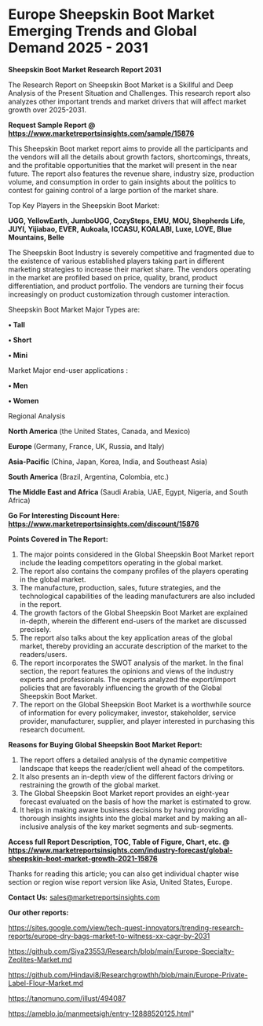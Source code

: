 # Europe Sheepskin Boot Market Emerging Trends and Global Demand 2025 - 2031

<strong>Sheepskin Boot Market Research Report 2031</strong>

The Research Report on Sheepskin Boot Market is a Skillful and Deep Analysis of the Present Situation and Challenges. This research report also analyzes other important trends and market drivers that will affect market growth over 2025-2031.

<strong>Request Sample Report @ <a href=https://www.marketreportsinsights.com/sample/15876>https://www.marketreportsinsights.com/sample/15876</a></strong>

This Sheepskin Boot market report aims to provide all the participants and the vendors will all the details about growth factors, shortcomings, threats, and the profitable opportunities that the market will present in the near future. The report also features the revenue share, industry size, production volume, and consumption in order to gain insights about the politics to contest for gaining control of a large portion of the market share.

Top Key Players in the Sheepskin Boot Market:

<strong>UGG, YellowEarth, JumboUGG, CozySteps, EMU, MOU, Shepherds Life, JUYI, Yijiabao, EVER, Aukoala, ICCASU, KOALABI, Luxe, LOVE, Blue Mountains, Belle</strong>

The Sheepskin Boot Industry is severely competitive and fragmented due to the existence of various established players taking part in different marketing strategies to increase their market share. The vendors operating in the market are profiled based on price, quality, brand, product differentiation, and product portfolio. The vendors are turning their focus increasingly on product customization through customer interaction.

Sheepskin Boot Market Major Types are:

<strong>• Tall

• Short

• Mini</strong>

Market Major end-user applications :

<strong>• Men

• Women</strong>

Regional Analysis

</u><strong><b>North America</b></strong> (the United States, Canada, and Mexico)

<strong><b>Europe </b></strong>(Germany, France, UK, Russia, and Italy)

<strong><b>Asia-Pacific</b></strong> (China, Japan, Korea, India, and Southeast Asia)

<strong><b>South America</b></strong> (Brazil, Argentina, Colombia, etc.)

<strong><b>The Middle East and Africa</b></strong> (Saudi Arabia, UAE, Egypt, Nigeria, and South Africa)

<strong>Go For Interesting Discount Here: <a href=https://www.marketreportsinsights.com/discount/15876>https://www.marketreportsinsights.com/discount/15876</a></strong>

<strong>Points Covered in The Report:</strong>
<ol>
  <li>The major points considered in the Global Sheepskin Boot Market report include the leading competitors operating in the global market.</li>
  <li>The report also contains the company profiles of the players operating in the global market.</li>
  <li>The manufacture, production, sales, future strategies, and the technological capabilities of the leading manufacturers are also included in the report.</li>
  <li>The growth factors of the Global Sheepskin Boot Market are explained in-depth, wherein the different end-users of the market are discussed precisely.</li>
  <li>The report also talks about the key application areas of the global market, thereby providing an accurate description of the market to the readers/users.</li>
  <li>The report incorporates the SWOT analysis of the market. In the final section, the report features the opinions and views of the industry experts and professionals. The experts analyzed the export/import policies that are favorably influencing the growth of the Global Sheepskin Boot Market.</li>
  <li>The report on the Global Sheepskin Boot Market is a worthwhile source of information for every policymaker, investor, stakeholder, service provider, manufacturer, supplier, and player interested in purchasing this research document.</li>
</ol>
<strong>Reasons for Buying Global Sheepskin Boot Market Report:</strong>

<ol>
  <li>The report offers a detailed analysis of the dynamic competitive landscape that keeps the reader/client well ahead of the competitors.</li>
  <li>It also presents an in-depth view of the different factors driving or restraining the growth of the global market.</li>
  <li>The Global Sheepskin Boot Market report provides an eight-year forecast evaluated on the basis of how the market is estimated to grow.</li>
  <li>It helps in making aware business decisions by having providing thorough insights insights into the global market and by making an all-inclusive analysis of the key market segments and sub-segments.</li>
</ol>
<strong>Access full Report Description, TOC, Table of Figure, Chart, etc. @ <a href=https://www.marketreportsinsights.com/industry-forecast/global-sheepskin-boot-market-growth-2021-15876>https://www.marketreportsinsights.com/industry-forecast/global-sheepskin-boot-market-growth-2021-15876</a></strong>


Thanks for reading this article; you can also get individual chapter wise section or region wise report version like Asia, United States, Europe.

<strong>Contact Us:</strong>
sales@marketreportsinsights.com

<strong>Our other reports:</strong>

<a href=https://sites.google.com/view/tech-quest-innovators/trending-research-reports/europe-dry-bags-market-to-witness-xx-cagr-by-2031>https://sites.google.com/view/tech-quest-innovators/trending-research-reports/europe-dry-bags-market-to-witness-xx-cagr-by-2031</a>

<a href=https://github.com/Siya23553/Research/blob/main/Europe-Specialty-Zeolites-Market.md>https://github.com/Siya23553/Research/blob/main/Europe-Specialty-Zeolites-Market.md</a>

<a href=https://github.com/Hindavi8/Researchgrowthh/blob/main/Europe-Private-Label-Flour-Market.md>https://github.com/Hindavi8/Researchgrowthh/blob/main/Europe-Private-Label-Flour-Market.md</a>

<a href=https://tanomuno.com/illust/494087>https://tanomuno.com/illust/494087</a>

<a href=https://ameblo.jp/manmeetsigh/entry-12888520125.html>https://ameblo.jp/manmeetsigh/entry-12888520125.html</a>"
